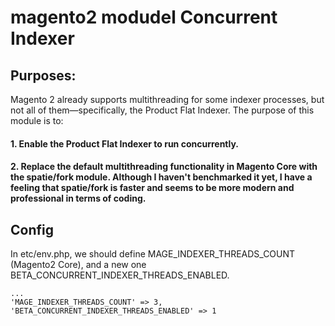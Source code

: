 # magento2 modudel Concurrent Indexer

## Purposes:
Magento 2 already supports multithreading for some indexer processes, but not all of them—specifically, the Product Flat Indexer. The purpose of this module is to:
#### 1. Enable the Product Flat Indexer to run concurrently.
#### 2. Replace the default multithreading functionality in Magento Core with the spatie/fork module. Although I haven't benchmarked it yet, I have a feeling that spatie/fork is faster and seems to be more modern and professional in terms of coding.

## Config
In etc/env.php, we should define MAGE_INDEXER_THREADS_COUNT (Magento2 Core), and a new one BETA_CONCURRENT_INDEXER_THREADS_ENABLED.

```
...
'MAGE_INDEXER_THREADS_COUNT' => 3,
'BETA_CONCURRENT_INDEXER_THREADS_ENABLED' => 1
```
